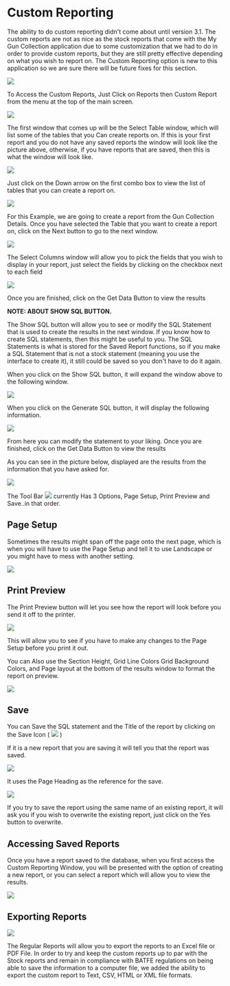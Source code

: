 # Custom Reporting

The ability to do custom reporting didn't come about until version 3.1.  The custom reports are not as nice as the stock reports that come with the My Gun Collection application due to some customization that we had to do in order to provide custom reports, but they are still pretty effective depending on what you wish to report on.  The Custom Reporting option is new to this application so we are sure there will be future fixes for this section.

![](images/Report_CustomReport_Menu.jpg)

To Access the Custom Reports, Just Click on Reports then Custom Report from the menu at the top of the main screen.

![](images/Report_CustomReport_SelectTableSingle.jpg)

The first window that comes up will be the Select Table window, which will list some of the tables that you Can create reports on.  If this is your first report and you do not have any saved reports the window will look like the picture above, otherwise, if you have reports that are saved, then this is what the window will look like.

![](images/Report_CustomReport_SelectTablewSaved.jpg)

Just click on the Down arrow on the first combo box to view the list of tables that you can create a report on.

![](images/Report_CustomReport_SelectTableSingleDropDown.jpg)

For this Example, we are going to create a report from the Gun Collection Details.   Once you have selected the Table that you want to create a report on, click on the Next button to go to the next window.

![](images/Report_CustomReport_SelectColumnsNewNonSQL.jpg)

The Select Columns window will allow you to pick the fields that you wish to display in your report, just select the fields by clicking on the checkbox next to each field

![](images/Report_CustomReport_SelectColumnsSelectedNonSQL.jpg)

Once you are finished, click on the Get Data Button to view the results

**NOTE: ABOUT SHOW SQL BUTTON.**  

The Show SQL button will allow you to see or modify the SQL Statement that is used to create the results in the next window.  If you know how to create SQL statements, then this might be useful to you.  The SQL Statements is what is stored for the Saved Report functions, so if you make a SQL Statement that is not a stock statement (meaning you use the interface to create it), it still could be saved so you don't have to do it again.

When you click on the Show SQL button, it will expand the window above to the following window.

![](images/Report_CustomReport_SelectColumnsSelectedSQL.jpg)

When you click on the Generate SQL button, it will display the following information.

![](images/Report_CustomReport_SelectColumnsSelectedSQLQuereyShowed.jpg)

From here you can modify the statement to your liking.  Once you are finished, click on the Get Data Button to view the results

As you can see in the picture below, displayed are the results from the information that you have asked for.

![](images/Report_CustomReport_ViewResults.jpg)

The Tool Bar  ![](images/Report_CustomReport_ViewResultsToolbar.jpg) currently Has 3 Options, Page Setup, Print Preview and Save..in that order.

## Page Setup

Sometimes the results might span off the page onto the next page, which is when you will have to use the Page Setup and tell it to use Landscape or you might have to mess with another setting.

![](images/Report_CustomReport_PageSetup.jpg)

## Print Preview

The Print Preview button will let you see how the report will look before you send it off to the printer.

![](images/Report_CustomReport_Printpreview.jpg)

This will allow you to see if you have to make any changes to the Page Setup before you print it out.

You can Also use the Section Height, Grid Line Colors Grid Background Colors, and Page layout at the bottom of the results window to format the report on preview.

![](images/Report_CustomReport_ViewResultsSettings.jpg)

## Save

You can Save the SQL statement and the Title of the report by clicking on the Save Icon ( ![](images/Winxpicons_Disk_2_32x32.gif) )

If it is a new report that you are saving it will tell you that the report was saved.

![](images/Report_CustomReport_ReportSaved.jpg)

It uses the Page Heading as the reference for the save.

![](images/Report_CustomReport_PageHeading.jpg)

If you try to save the report using the same name of an existing report, it will ask you if you wish to overwrite the existing report, just click on the Yes button to overwrite.

## Accessing Saved Reports

Once you have a report saved to the database, when you first access the Custom Reporting Window, you will be presented with the option of creating a new report, or you can select a report which will allow you to view the results.

![](images/Report_CustomReport_SelectTablewSaved.jpg)

## Exporting Reports

![](images/Report_CustomReport_Export.jpg)

The Regular Reports will allow you to export the reports to an Excel file or PDF File.   In order to try and keep the custom reports up to par with the Stock reports and remain in compliance with BATFE regulations on being able to save the information to a computer file, we added the ability to export the custom report to Text, CSV, HTML or XML file formats.


